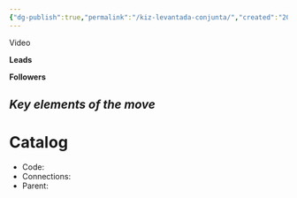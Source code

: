 ```yaml
---
{"dg-publish":true,"permalink":"/kiz-levantada-conjunta/","created":"2024-11-28T14:54:57.449-05:00","updated":"2024-11-28T14:55:32.103-05:00"}
---
```



Video

**Leads**

**Followers**

*Key elements of the move*
- 

# Catalog

- Code: 
- Connections: 
- Parent: 